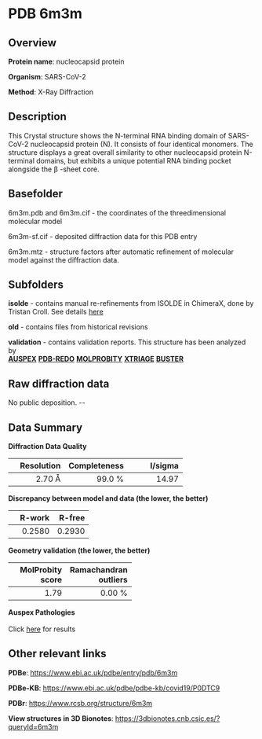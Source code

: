 # PDB 6m3m

## Overview

**Protein name**: nucleocapsid protein

**Organism**: SARS-CoV-2

**Method**: X-Ray Diffraction

## Description

This Crystal structure shows the N-terminal RNA binding domain of SARS-CoV-2 nucleocapsid protein (N). It consists of four identical monomers. The structure displays a great overall similarity to other nucleocapsid protein N-terminal domains, but exhibits a unique potential RNA binding pocket alongside the  β -sheet core.

## Basefolder

6m3m.pdb and 6m3m.cif - the coordinates of the threedimensional molecular model

6m3m-sf.cif - deposited diffraction data for this PDB entry

6m3m.mtz - structure factors after automatic refinement of molecular model against the diffraction data.

## Subfolders

**isolde** - contains manual re-refinements from ISOLDE in ChimeraX, done by Tristan Croll. See details [here](https://github.com/thorn-lab/coronavirus_structural_task_force/blob/master/pdb/nucleocapsid_protein/SARS-CoV-2/6m3m/isolde/directory_info.txt)

**old** - contains files from historical revisions

**validation** - contains validation reports. This structure has been analyzed by <br>[**AUSPEX**](https://github.com/thorn-lab/coronavirus_structural_task_force/tree/master/pdb/nucleocapsid_protein/SARS-CoV-2/6m3m/validation/auspex) [**PDB-REDO**](https://github.com/thorn-lab/coronavirus_structural_task_force/tree/master/pdb/nucleocapsid_protein/SARS-CoV-2/6m3m/validation/pdb-redo) [**MOLPROBITY**](https://github.com/thorn-lab/coronavirus_structural_task_force/tree/master/pdb/nucleocapsid_protein/SARS-CoV-2/6m3m/validation/molprobity) [**XTRIAGE**](https://github.com/thorn-lab/coronavirus_structural_task_force/blob/master/pdb/nucleocapsid_protein/SARS-CoV-2/6m3m/validation/Xtriage_output.log) [**BUSTER**](https://www.globalphasing.com/buster/wiki/index.cgi?Covid19Pdb6M3M) 



## Raw diffraction data

No public deposition. --<br> 

## Data Summary
**Diffraction Data Quality**

|   | Resolution | Completeness| I/sigma |
|---|-------------:|----------------:|--------------:|
|   |2.70 Å|99.0  %|<img width=50/>14.97|

**Discrepancy between model and data (the lower, the better)**

|   | **R-work**| **R-free**   
|---|-------------:|----------------:|           
||  0.2580|  0.2930|

**Geometry validation (the lower, the better)**

|   |**MolProbity<br>score**| **Ramachandran<br>outliers** 
|---|-------------:|----------------:|
||  1.79|  0.00 %|

**Auspex Pathologies**<br> <br>Click [here](https://github.com/thorn-lab/coronavirus_structural_task_force/blob/master/pdb/nucleocapsid_protein/SARS-CoV-2/6m3m/validation/auspex/6m3m_auspex_comments.txt)  for results

 



## Other relevant links 
**PDBe**:  https://www.ebi.ac.uk/pdbe/entry/pdb/6m3m

**PDBe-KB**: https://www.ebi.ac.uk/pdbe/pdbe-kb/covid19/P0DTC9 
 
**PDBr**: https://www.rcsb.org/structure/6m3m 

**View structures in 3D Bionotes**: https://3dbionotes.cnb.csic.es/?queryId=6m3m

